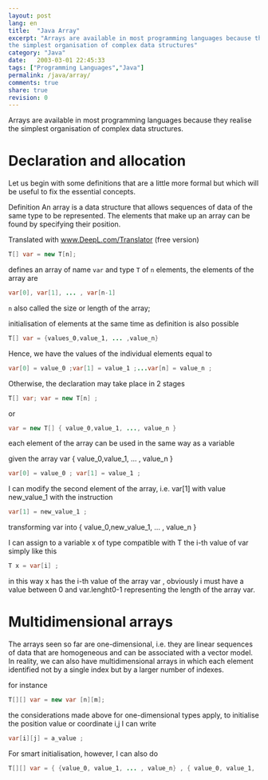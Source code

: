 ```yaml
--- 
layout: post
lang: en
title:  "Java Array"
excerpt: "Arrays are available in most programming languages because they realise 
the simplest organisation of complex data structures"
category: "Java"
date:   2003-03-01 22:45:33
tags: ["Programming Languages","Java"]
permalink: /java/array/
comments: true
share: true
revision: 0
---
```



Arrays are available in most programming languages because they realise 
the simplest organisation of complex data structures.

# Declaration and allocation

Let us begin with some definitions that are a little more formal but which will be useful to fix the essential concepts.

Definition 
An array is a data structure that allows sequences of data of the same type to be represented. 
The elements that make up an array can be found by specifying their position.

Translated with www.DeepL.com/Translator (free version)

```java
T[] var = new T[n];
```

defines an array of name `var` and type `T` of `n` elements, the elements of the array are

```java
var[0], var[1], ... , var[n-1]
```

`n` also called the size or length of the array;

initialisation of elements at the same time as definition is also possible

```java
T[] var = {values_0,value_1, ... ,value_n}
```

Hence, we have the values of the individual elements equal to

```java
var[0] = value_0 ;var[1] = value_1 ;...var[n] = value_n ;
```

Otherwise, the declaration may take place in 2 stages

```java
T[] var; var = new T[n] ;
```
or

```java
var = new T[] { value_0,value_1, ..., value_n }
```

each element of the array can be used in the same way as a variable

given the array var { value_0,value_1, ... , value_n }

```java
var[0] = value_0 ; var[1] = value_1 ;
```

I can modify the second element of the array, i.e. var[1] with value new_value_1 with the instruction

```java
var[1] = new_value_1 ;
```

transforming var into { value_0,new_value_1, ... , value_n }

I can assign to a variable x of type compatible with T the i-th value of var simply like this

```java
T x = var[i] ;
```

in this way x has the i-th value of the array var , obviously i must have a value 
between 0 and var.lenght0-1 representing the length of the array var.

# Multidimensional arrays

The arrays seen so far are one-dimensional, i.e. they are linear sequences of data 
that are homogeneous and can be associated with a vector model. In reality, we can also have multidimensional arrays in which each 
element identified not by a single index but by a larger number of indexes.

for instance

```java
T[][] var = new var [n][m];
```


the considerations made above for one-dimensional types apply, 
to initialise the position value or coordinate i,j I can write

```java
var[i][j] = a_value ;
```

For smart initialisation, however, I can also do

```java
T[][] var = { {value_0, value_1, ... , value_n} , { value_0, value_1, ... , value_m } }
```

